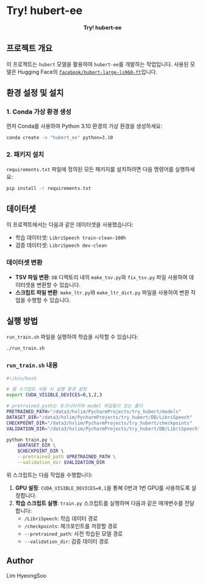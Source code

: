 # Try! hubert-ee
<p align="center">
  <strong>Try! hubert-ee</strong>
</p>

## 프로젝트 개요
이 프로젝트는 `hubert` 모델을 활용하여 `hubert-ee`를 개발하는 작업입니다. 사용된 모델은 Hugging Face의 [`facebook/hubert-large-ls960-ft`](https://huggingface.co/facebook/hubert-large-ls960-ft)입니다.

## 환경 설정 및 설치
### 1. Conda 가상 환경 생성
먼저 Conda를 사용하여 Python 3.10 환경의 가상 환경을 생성하세요:
```bash
conda create -n "hubert_ee" python=3.10
```

### 2. 패키지 설치
`requirements.txt` 파일에 정의된 모든 패키지를 설치하려면 다음 명령어를 실행하세요:
```bash
pip install -r requirements.txt
```

## 데이터셋
이 프로젝트에서는 다음과 같은 데이터셋을 사용했습니다:
- 학습 데이터셋: `LibriSpeech train-clean-100h`
- 검증 데이터셋: `LibriSpeech dev-clean`

### 데이터셋 변환
- **TSV 파일 변환**: `DB` 디렉토리 내의 `make_tsv.py`와 `fix_tsv.py` 파일 사용하여 데이터셋을 변환할 수 있습니다.
- **스크립트 파일 변환**: `make_ltr.py`와 `make_ltr_dict.py` 파일을 사용하여 변환 작업을 수행할 수 있습니다.

## 실행 방법
`run_train.sh` 파일을 실행하여 학습을 시작할 수 있습니다:
```bash
./run_train.sh
```

### `run_train.sh` 내용
```bash
#!/bin/bash

# 쉘 스크립트 사용 시 실행 환경 설정
export CUDA_VISIBLE_DEVICES=0,1,2,3

# pretrained_path는 토크나이저와 model 파일들이 있는 폴더
PRETRAINED_PATH="/data3/hslim/PycharmProjects/try_hubert/models"
DATASET_DIR="/data3/hslim/PycharmProjects/try_hubert/DB/LibriSpeech"
CHECKPOINT_DIR="/data3/hslim/PycharmProjects/try_hubert/checkpoints"
VALIDATION_DIR="/data3/hslim/PycharmProjects/try_hubert/DB/LibriSpeech"

python train.py \
    $DATASET_DIR \
    $CHECKPOINT_DIR \
    --pretrained_path $PRETRAINED_PATH \
    --validation_dir $VALIDATION_DIR
```

위 스크립트는 다음 작업을 수행합니다:
1. **GPU 설정**: `CUDA_VISIBLE_DEVICES=0,1`을 통해 0번과 1번 GPU를 사용하도록 설정합니다.
2. **학습 스크립트 실행**: `train.py` 스크립트를 실행하며 다음과 같은 매개변수를 전달합니다:
   - `/LibriSpeech`: 학습 데이터 경로
   - `/checkpoints`: 체크포인트를 저장할 경로
   - `--pretrained_path`: 사전 학습된 모델 경로
   - `--validation_dir`: 검증 데이터 경로

## Author
Lim HyeongSoo
